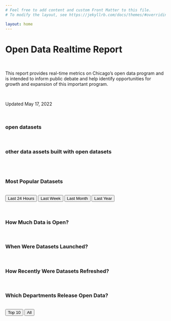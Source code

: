 ```yaml
---
# Feel free to add content and custom Front Matter to this file.
# To modify the layout, see https://jekyllrb.com/docs/themes/#overriding-theme-defaults

layout: home
---
```


<div class="container"> 


<h1>Open Data Realtime Report</h1>
<br>
<p>This report provides real-time metrics on Chicago’s open data program and is intended to inform public debate and help identify opportunities for growth and expansion of this important program.</p>
<br>
<p>Updated May 17, 2022</p>
<br>
<h3><a id="dataset"></a> open datasets</h3> 
<br>
<h3><a id="otherAssets"></a> other data assets built with open datasets</h3> 
<br>
<canvas id="catalogChart" width="200" height="100"></canvas>
<br>	

<h3>Most Popular Datasets</h3>
<br>
<button id="last24">Last 24 Hours</button>
<button id="lastWeek">Last Week</button>
<button id="lastMonth">Last Month</button>
<button id="lastYear">Last Year</button>

<canvas id="lastChart" width="200" height="100"></canvas>
<br>

<h3>How Much Data is Open?</h3>

<canvas id="rowHistoryChart" width="200" height="100"></canvas>
<br>

<h3>When Were Datasets Launched?</h3>

<canvas id="launchedChart" width="200" height="100"></canvas>
<br>

<h3>How Recently Were Datasets Refreshed?</h3>

<canvas id="updatedChart" width="200" height="100"></canvas>
<br>

<h3>Which Departments Release Open Data?</h3>
<br>
<button id="top10">Top 10</button>
<button id="all">All</button>

<canvas id="deptCountsChart" width="200" height="100"></canvas>
<br>

<script src="https://cdnjs.cloudflare.com/ajax/libs/Chart.js/2.9.4/Chart.bundle.min.js
"></script>

<script>

var ctxCatalog = document.getElementById('catalogChart').getContext('2d');
var ctxLaunched = document.getElementById('launchedChart').getContext('2d');
var ctxUpdated = document.getElementById('updatedChart').getContext('2d');
var ctxDeptCounts = document.getElementById('deptCountsChart').getContext('2d');
//var ctxDeptVisitsDownloads = document.getElementById('deptVisitsDownloadsChart').getContext('2d');
//var ctxDeptRows = document.getElementById('deptRowsChart').getContext('2d');
var ctxRowHistory = document.getElementById('rowHistoryChart').getContext('2d');
var ctxLastChart = document.getElementById('lastChart').getContext('2d');


async function getData(address) {
  //const response = await fetch('https://data.cityofchicago.org/resource/2kfw-zvte.json?$select=date_trunc_ymd(start_time)%20as%20day,count(start_time)%20as%20count&$group=day')

  // catalog counts = https://data.cityofchicago.org/resource/ip5i-wfzw.json?$select=type,count(UID)%20as%20count&$where=audience=%27public%27&$group=type&$order=-count

  // public datasets launched = https://data.cityofchicago.org/resource/ip5i-wfzw.json?$select=date_trunc_ym(creation_date)%20as%20month,count(creation_date)%20as%20count&$group=month&$where=Audience=%22public%22&type=%27dataset%27&$order=month

  // public datasets last updated = https://data.cityofchicago.org/resource/ip5i-wfzw.json?$select=date_trunc_ym(last_data_updated_date)%20as%20month,count(last_data_updated_date)%20as%20count&$group=month&$where=Audience=%22public%22&type=%27dataset%27&$order=month

  // all assets access counts = https://data.cityofchicago.org/resource/fbwj-4m2z.json?$select=date_trunc_ym(Timestamp)%20as%20month,count(Timestamp)%20as%20count&$group=month&$order=month

  // assets inventory visits + download by dept = https://data.cityofchicago.org/resource/ip5i-wfzw.json?$select=metadata_dataowner%20as%20department,sum(visits)%20as%20visits,sum(downloads)%20as%20downloads&$group=department

  // rows by department = https://data.cityofchicago.org/resource/ip5i-wfzw.json?$select=metadata_dataowner%20as%20department,sum(row_count)%20as%20count&$group=department&$where=Audience=%22public%22&type=%27dataset%27&$order=-count

  // row history by date = https://data.cityofchicago.org/resource/he44-gjvs.json?$select=inventory_date%20as%20date,sum(row_count)%20as%20count&$group=date&$where=type=%27dataset%27&audience=%27public%27

  // datasets by department = https://data.cityofchicago.org/resource/ip5i-wfzw.json?$select=metadata_dataowner%20as%20department,count(department)%20as%20count&$group=department&$where=Audience=%22public%22&type=%27dataset%27&$order=-count

  // relative as of 2/20 8pm UTC

  // top 10 last 24 hours = https://data.cityofchicago.org/resource/fbwj-4m2z.json?$select=asset_name%20as%20department,sum(value)%20as%20count&$group=department&$where=timestamp%3E%272021-02-18T21:00:00.000%27&$order=-count&$limit=10

  // top 10 last week = https://data.cityofchicago.org/resource/fbwj-4m2z.json?$select=asset_name%20as%20department,sum(value)%20as%20count&$group=department&$where=timestamp%3E%272021-02-13T21:00:00.000%27&$order=-count&$limit=10

  // top 10 last month = https://data.cityofchicago.org/resource/fbwj-4m2z.json?$select=asset_name%20as%20department,sum(value)%20as%20count&$group=department&$where=timestamp%3E%272021-01-20T21:00:00.000%27&$order=-count&$limit=10

  // top 10 last year = https://data.cityofchicago.org/resource/fbwj-4m2z.json?$select=asset_name%20as%20department,sum(value)%20as%20count&$group=department&$where=timestamp%3E%272020-02-20T21:00:00.000%27&$order=-count&$limit=10

  const response = await fetch(address)
  const data = await response.json();

  // needs to be generalized just for basic labels and counts, timeseries and department

  var labels = data.map(function(row) {
    if (row.month) {
      return new Date(row.month);
    } else if (row.date) {
      return new Date(row.date);
    } else if (row.department) {
      if(row.department.length > 50) {
        return row.department.substring(0,49);
      } else return row.department;
    }        
  })
  var counts = data.map(function(row) {
    if (row.visits) {
      return parseInt(row.visits) + parseInt(row.downloads);
    } else if (row.count) {
      return row.count;
    } else if (row.visits) {
      return row.visits + row.downloads
    }
  })
  return {labels, counts}
} 

async function makeChart(ctx,data,type,options,lbl) {
  if (type=='line') {
    background='rgba(148,159,177,0.2)' 
  } else background='#66ACD6'
  return new Chart(ctx, {
    type: type,
    data: {
      labels: data.labels,
      datasets: [{
        label: lbl,
        borderColor: '#66ACD6',
        backgroundColor: background,
        borderWidth: 2,
        pointRadius: 0,
        data: data.counts,
        lineTension: 0.1
      }]
    },
    options: options
  });
}


async function start(){
  const catalogData = await getData('/json/catalog-data.json')
  const launchedData = await getData('/json/launched-data.json')
  const updatedData = await getData('/json/updated-data.json')
  const deptCountsData = await getData('/json/department-counts.json')
  const deptCountsDataTop10 = await getData('/json/department-counts-top-10.json')
//  const deptVisitsDownloadsData = await getData('/json/department-visits-downloads.json')
//  const deptRowsData = await getData('/json/department-rows.json')
  const rowHistoryData = await getData('/json/row-history.json')
  const dept24hoursData = await getData('/json/24-hours.json')
  const deptWeekData = await getData('/json/week.json')
  const deptMonthData = await getData('/json/month.json')
  const deptYearData = await getData('/json/year.json')

  timeOptions = {
    tooltips: {
      callbacks: {
        label: function(tooltipItems, data) {
          const num = new Number(data.datasets[0].data[tooltipItems.index])
          return data.datasets[0].label + ": " + num.toLocaleString();
        }        
      }
    },
    scales: {
      xAxes: [{
        type: 'time',
        time: {
          unit: 'year' 
        },
        ticks: {
          autoSkip: false,
        }
      }],
      yAxes: [{
        ticks: {
          beginAtZero: true,
          callback: function(value, index, values) {
            return value.toLocaleString();
          }
        } 
      }]
    }
  }

  timeOptionsOffset = {
    tooltips: {
      callbacks: {
        label: function(tooltipItems, data) {
          const num = new Number(data.datasets[0].data[tooltipItems.index])
          return data.datasets[0].label + ": " + num.toLocaleString();
        }
      }
    },
    scales: {
      xAxes: [{
        type: 'time',
        time: {
          unit: 'year' 
        },
        offset: true,
        ticks: {
          autoSkip: false,
        }
      }],
      yAxes: [{
        ticks: {
          beginAtZero: true,
          callback: function(value, index, values) {
            return value.toLocaleString();
          }
        } 
      }]
    }
  }

  timeOptionsMonth = {
    tooltips: {
      callbacks: {
        label: function(tooltipItems, data) {
          const num = new Number(data.datasets[0].data[tooltipItems.index])
          return data.datasets[0].label + ": " + num.toLocaleString();
        }   
      }
    },
    scales: {
      xAxes: [{
        type: 'time',
        time: {
          unit: 'month' 
        },
        offset: true,
        ticks: {
          autoSkip: false,
        }
      }],
      yAxes: [{
        ticks: {
          beginAtZero: true,
          callback: function(value, index, values) {
            return value.toLocaleString();
          }
        } 
      }]
    }
  }

  categoryOptions = {
    tooltips: {
      callbacks: {
        label: function(tooltipItems, data) {
          const num = new Number(data.datasets[0].data[tooltipItems.index])
          return data.datasets[0].label + ": " + num.toLocaleString();
        }
      }
    },
    scales: {
      xAxes: [{
        categoryPercentage: 1.0,
        barPercentage: 1.0,
        ticks: {
          beginAtZero: true,
          callback: function(value, index, values) {
            return value.toLocaleString();
          }
        } 
      }]
    }
  }

  categoryOptionsVertical = {
    tooltips: {
      callbacks: {
        label: function(tooltipItems, data) {
          const num = new Number(data.datasets[0].data[tooltipItems.index])
          return data.datasets[0].label + ": " + num.toLocaleString();
        }
      }
    },
    scales: {
      xAxes: [{
        ticks: {
          beginAtZero: true,
          callback: function(value, index, values) {
            return value.toLocaleString();
          }
        } 
      }],
      yAxes: [{
        ticks: {
          callback: function(value, index, values) {
            return value.toLocaleString();
          }
        } 
      }]
    }
  }


  var catalogChart = makeChart(ctxCatalog, catalogData, 'bar', categoryOptionsVertical, 'Asset Count')
  var launchedChart = makeChart(ctxLaunched, launchedData, 'line', timeOptions, 'Public Datasets Launched')
  var updatedChart = makeChart(ctxUpdated, updatedData, 'bar', timeOptionsOffset, 'Datasets Refreshed') 
  var deptCountsChart = makeChart(ctxDeptCounts, deptCountsDataTop10, 'horizontalBar', categoryOptions, 'Public Datasets') 
//  makeChart(ctxDeptVisitsDownloads, deptVisitsDownloadsData, 'horizontalBar', categoryOptions, 'Public Dataset Visits and Downloads') 
//  makeChart(ctxDeptRows, deptRowsData, 'horizontalBar', categoryOptions, 'Public Dataset Row Counts') 
  var rowHistoryChart = makeChart(ctxRowHistory, rowHistoryData, 'line', timeOptionsMonth, 'Rows of Data')
  var lastChart = makeChart(ctxLastChart, dept24hoursData, 'horizontalBar', categoryOptions, 'Access Count - Last 24 hours')   

  document.getElementById('last24').addEventListener('click', function() {
    const update = () => {
      lastChart.then((lc) => {
        lc.data.labels = dept24hoursData.labels;
        lc.data.datasets.forEach((dataset) => {
          dataset.data = dept24hoursData.counts;
          dataset.label = "Access Count - Last 24 hours"
        });
        lc.update();
      });
    };
    update()
  });
  document.getElementById('lastWeek').addEventListener('click', function() {
    const update = () => {
      lastChart.then((lc) => {
        lc.data.labels = deptWeekData.labels;
        lc.data.datasets.forEach((dataset) => {
          dataset.data = deptWeekData.counts;
          dataset.label = "Access Count - Last Week"
        });
        lc.update();
      });
    };
    update()
  });

  document.getElementById('lastMonth').addEventListener('click', function() {
    const update = () => {
      lastChart.then((lc) => {
        lc.data.labels = deptMonthData.labels;
        lc.data.datasets.forEach((dataset) => {
          dataset.data = deptMonthData.counts;
          dataset.label = "Access Count - Last Month"
        });
        lc.update();
      });
    };
    update()
  });

  document.getElementById('lastYear').addEventListener('click', function() {
    const update = () => {
      lastChart.then((lc) => {
        lc.data.labels = deptYearData.labels;
        lc.data.datasets.forEach((dataset) => {
          dataset.data = deptYearData.counts;
          dataset.label = "Access Count - Last Year"
        });
        lc.update();
      });
    };
    update()
  });

  document.getElementById('top10').addEventListener('click', function() {
    const update = () => {
      deptCountsChart.then((dcc) => {
        dcc.data.labels = deptCountsDataTop10.labels;
        dcc.data.datasets.forEach((dataset) => {
          dataset.data = deptCountsDataTop10.counts;
          dataset.label = "Access Count - Last Year"
        });
        dcc.update();
      });
    };
    update()
  });

  document.getElementById('all').addEventListener('click', function() {
    const update = () => {
      deptCountsChart.then((dcc) => {
        dcc.data.labels = deptCountsData.labels;
        dcc.data.datasets.forEach((dataset) => {
          dataset.data = deptCountsData.counts;
          dataset.label = "Access Count - Last Year"
        });
        dcc.update();
      });
    };
    update()
  });

}

start()

</script>

<script>

async function getCurrentNumbers() {

  const response = await fetch('https://data.cityofchicago.org/resource/xzkq-xp2w.json?$select=avg(annual_salary)')

  const data = await response.json();
  
  avgSalary = data[0].avg_annual_salary;

  //  document.getElementById("dataset").innerHTML = avgSalary.substring(0,3);
  //  document.getElementById("otherAssets").innerHTML = Number(avgSalary.substring(0,5)).toLocaleString();
  document.getElementById("dataset").innerHTML = '551';
  document.getElementById("otherAssets").innerHTML = '13,950'
}

getCurrentNumbers()

</script>

</div>